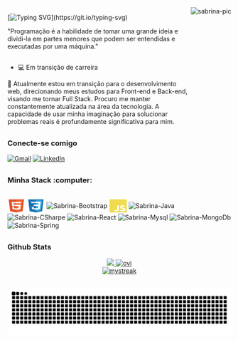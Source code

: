 <a href="https://picasion.com/">
  <img align="right" alt="sabrina-pic" height="250" src="https://i.picasion.com/pic92/80a41bb073b69e154768bab86936a603.gif"></a>

[![Typing SVG](https://readme-typing-svg.demolab.com?font=Fira+Code&weight=600&size=25&pause=1000&color=BB00B4&random=false&width=435&height=40&lines=Ol%C3%A1%2C+eu+sou+a+Sabrina!)](https://git.io/typing-svg)

"Programação é a habilidade de tomar uma grande ideia e dividi-la em partes menores que podem ser entendidas e executadas por uma máquina." 

##

- 💻 Em transição de carreira

👋 Atualmente estou em transição para o desenvolvimento web, direcionando meus estudos para Front-end e Back-end, visando me tornar Full Stack. Procuro me manter constantemente atualizada na área da tecnologia. A capacidade de usar minha imaginação para solucionar problemas reais é profundamente significativa para mim.
  
##

<h3 align="left">Conecte-se comigo</h3>

[![Gmail](https://img.shields.io/badge/Email-000?style=for-the-badge&logo=gmail&logoColor=FF00F6&color:FFF)](mailto:sabrinanovaes96@gmail.com)
[![LinkedIn](https://img.shields.io/badge/LinkedIn-000?style=for-the-badge&logo=linkedin&logoColor=FF00F6&color:FFF)](https://www.linkedin.com/in/sabrina-novaes-desenvolvedora-full-stack/)

 ##

<h3 align="left">Minha Stack :computer:</h3>
<div style="display: inline-block"><br>
  <img align="center" alt="sabrina-HTML" height="30" width="40" src="https://raw.githubusercontent.com/devicons/devicon/master/icons/html5/html5-original.svg"/>
  <img align="center" alt="sabrina-CSS" height="30" width="40" src="https://raw.githubusercontent.com/devicons/devicon/master/icons/css3/css3-original.svg"/>
   <img align="center" alt="Sabrina-Bootstrap" height="30" width="40" src="https://cdn.jsdelivr.net/gh/devicons/devicon/icons/bootstrap/bootstrap-original.svg"/>
   <img align="center" alt="Sabrina-Js" height="30" width="40" src="https://raw.githubusercontent.com/devicons/devicon/master/icons/javascript/javascript-plain.svg"/>
   <img align="center" alt="Sabrina-Java" height="50" width="40" src="https://cdn.jsdelivr.net/gh/devicons/devicon/icons/java/java-original-wordmark.svg" />
   <img align="center" alt="Sabrina-CSharpe" height="30" width="40" src="https://cdn.jsdelivr.net/gh/devicons/devicon/icons/csharp/csharp-original.svg" />
   <img align="center" alt="Sabrina-React" height="30" width="40" src="https://cdn.jsdelivr.net/gh/devicons/devicon/icons/react/react-original.svg" />
   <img align="center" alt="Sabrina-Mysql" height="30" width="40" src="https://cdn.jsdelivr.net/gh/devicons/devicon/icons/mysql/mysql-original.svg" />
   <img align="center" alt="Sabrina-MongoDb" height="30" width="40" src="https://cdn.jsdelivr.net/gh/devicons/devicon/icons/mongodb/mongodb-original.svg" />
   <img align="center" alt="Sabrina-Spring" height="30" width="40" src="https://cdn.jsdelivr.net/gh/devicons/devicon/icons/spring/spring-original.svg" />
 </div>

 ##

<h3 align="left">Github Stats</h3>
<div align="center">
  <a href="https://github.com/SabrinaNovaes">
  <img height="180em" src="https://github-readme-stats.vercel.app/api?username=SabrinaNovaes&theme=transparent&bg_color=000&border_color=30A3DC&show_icons=true&icon_color=30A3DC&title_color=E94D5F&text_color=FFF&locale=pt-br"/>
  <img height="180em" src="https://github-readme-stats.vercel.app/api/top-langs?username=SabrinaNovaes&show_icons=true&icon_color=30A3DC&title_color=E94D5F&text_color=FFF&locale=pt-br&layout=compact&theme=transparent&bg_color=000&border_color=30A3DC" alt="ovi" />
</div>

<div align="center">
  <img src="https://github-readme-streak-stats.herokuapp.com/?user=SabrinaNovaes&theme=neon-dark&bg_color=000&border_color=30A3DC&show_icons=true&icon_color=30A3DC&title_color=E94D5F&text_color=FFF&locale=pt-br&layout=compact" alt="mystreak"/>
</div>
  
##

<div align="center">

 <picture>
  <source media="(prefers-color-scheme: dark)" srcset="https://raw.githubusercontent.com/SabrinaNovaes/SabrinaNovaes/output/github-contribution-grid-snake-dark.svg">
  <source media="(prefers-color-scheme: light)" srcset="https://raw.githubusercontent.com/SabrinaNovaes/SabrinaNovaes/output/github-contribution-grid-snake.svg">
  <img alt="github contribution grid snake animation" src="https://raw.githubusercontent.com/SabrinaNovaes/SabrinaNovaes/output/github-contribution-grid-snake.svg">
</picture>
<br><br>
  
</div>
